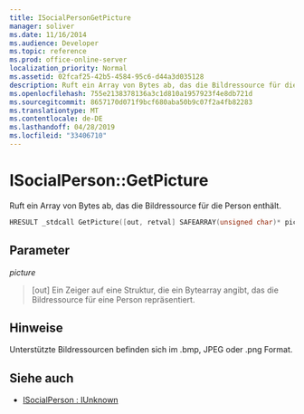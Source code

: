 ```yaml
---
title: ISocialPersonGetPicture
manager: soliver
ms.date: 11/16/2014
ms.audience: Developer
ms.topic: reference
ms.prod: office-online-server
localization_priority: Normal
ms.assetid: 02fcaf25-42b5-4584-95c6-d44a3d035128
description: Ruft ein Array von Bytes ab, das die Bildressource für die Person enthält.
ms.openlocfilehash: 755e2138378136a3c1d810a1957923f4e8db721d
ms.sourcegitcommit: 8657170d071f9bcf680aba50b9c07f2a4fb82283
ms.translationtype: MT
ms.contentlocale: de-DE
ms.lasthandoff: 04/28/2019
ms.locfileid: "33406710"
---
```

# <a name="isocialpersongetpicture"></a>ISocialPerson::GetPicture

Ruft ein Array von Bytes ab, das die Bildressource für die Person enthält. 
  
```cpp
HRESULT _stdcall GetPicture([out, retval] SAFEARRAY(unsigned char)* picture);
```

## <a name="parameters"></a>Parameter

_picture_
  
> [out] Ein Zeiger auf eine Struktur, die ein Bytearray angibt, das die Bildressource für eine Person repräsentiert.
    
## <a name="remarks"></a>Hinweise

Unterstützte Bildressourcen befinden sich im .bmp, JPEG oder .png Format.
  
## <a name="see-also"></a>Siehe auch

- [ISocialPerson : IUnknown](isocialpersoniunknown.md)

